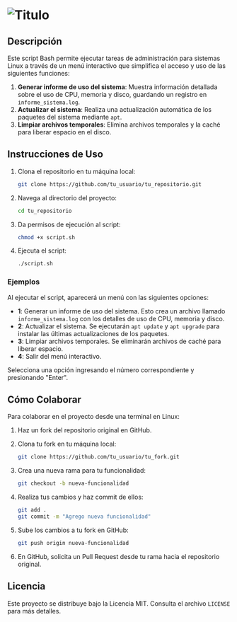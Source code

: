 # ![Titulo](banner.png)

## Descripción

Este script Bash permite ejecutar tareas de administración para sistemas Linux a través de un menú interactivo que simplifica el acceso y uso de las siguientes funciones:

1. **Generar informe de uso del sistema**: Muestra información detallada sobre el uso de CPU, memoria y disco, guardando un registro en `informe_sistema.log`.
2. **Actualizar el sistema**: Realiza una actualización automática de los paquetes del sistema mediante `apt`.
3. **Limpiar archivos temporales**: Elimina archivos temporales y la caché para liberar espacio en el disco.

## Instrucciones de Uso

1. Clona el repositorio en tu máquina local:
    ```bash
    git clone https://github.com/tu_usuario/tu_repositorio.git
    ```

2. Navega al directorio del proyecto:
    ```bash
    cd tu_repositorio
    ```

3. Da permisos de ejecución al script:
    ```bash
    chmod +x script.sh
    ```

4. Ejecuta el script:
    ```bash
    ./script.sh
    ```

### Ejemplos

Al ejecutar el script, aparecerá un menú con las siguientes opciones:

- **1**: Generar un informe de uso del sistema. Esto crea un archivo llamado `informe_sistema.log` con los detalles de uso de CPU, memoria y disco.
- **2**: Actualizar el sistema. Se ejecutarán `apt update` y `apt upgrade` para instalar las últimas actualizaciones de los paquetes.
- **3**: Limpiar archivos temporales. Se eliminarán archivos de caché para liberar espacio.
- **4**: Salir del menú interactivo.

Selecciona una opción ingresando el número correspondiente y presionando "Enter".

## Cómo Colaborar

Para colaborar en el proyecto desde una terminal en Linux:

1. Haz un fork del repositorio original en GitHub.
2. Clona tu fork en tu máquina local:
    ```bash
    git clone https://github.com/tu_usuario/tu_fork.git
    ```

3. Crea una nueva rama para tu funcionalidad:
    ```bash
    git checkout -b nueva-funcionalidad
    ```

4. Realiza tus cambios y haz commit de ellos:
    ```bash
    git add .
    git commit -m "Agrego nueva funcionalidad"
    ```

5. Sube los cambios a tu fork en GitHub:
    ```bash
    git push origin nueva-funcionalidad
    ```

6. En GitHub, solicita un Pull Request desde tu rama hacia el repositorio original.

## Licencia

Este proyecto se distribuye bajo la Licencia MIT. Consulta el archivo `LICENSE` para más detalles.
